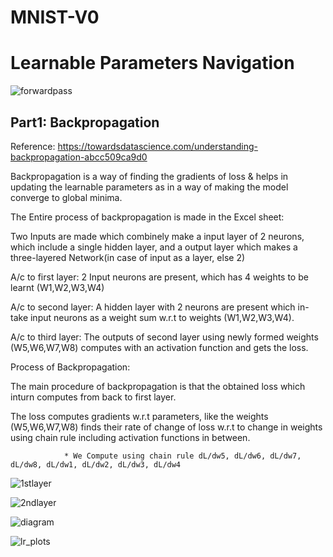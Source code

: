 # MNIST-V0

# Learnable Parameters Navigation 

![forwardpass](https://github.com/kishkath/S6-MNIST-V1/assets/60026221/9aae722e-7a34-40f2-aa31-7235dc7f66ad)

## Part1: Backpropagation

Reference: https://towardsdatascience.com/understanding-backpropagation-abcc509ca9d0

Backpropagation is a way of finding the gradients of loss & helps in updating the learnable parameters as in a way of making the model converge to global minima. 

The Entire process of backpropagation is made in the Excel sheet: 

Two Inputs are made which combinely make a input layer of 2 neurons, which include a single hidden layer, and a output layer which makes a three-layered Network(in case of input as a layer, else 2)

A/c to first layer: 2 Input neurons are present, which has 4 weights to be learnt (W1,W2,W3,W4) 

A/c to second layer: A hidden layer with 2 neurons are present which in-take input neurons as a weight sum w.r.t to weights (W1,W2,W3,W4).

A/c to third layer: The outputs of second layer using newly formed weights (W5,W6,W7,W8) computes with an activation function and gets the loss. 

Process of Backpropagation:

The main procedure of backpropagation is that the obtained loss which inturn computes from back to first layer.

The loss computes gradients w.r.t parameters, like the weights (W5,W6,W7,W8) finds their rate of change of loss w.r.t to change in weights using chain rule including activation functions in between.                                        
                                     
                * We Compute using chain rule dL/dw5, dL/dw6, dL/dw7, dL/dw8, dL/dw1, dL/dw2, dL/dw3, dL/dw4
    
![1stlayer](https://github.com/kishkath/S6-MNIST-V1/assets/60026221/2b6851d0-839c-48d8-9b3f-e7ae2a49ee07)

![2ndlayer](https://github.com/kishkath/S6-MNIST-V1/assets/60026221/c8e2b46b-bc7b-4f33-be96-108d954b26f8)

![diagram](https://github.com/kishkath/S6-MNIST-V1/assets/60026221/dbbf36be-2034-465f-941a-77d0043de4f9)

![lr_plots](https://github.com/kishkath/S6-MNIST-V1/assets/60026221/33510b7d-f24a-49ce-ab0a-34a18d208e61)

                 
                
